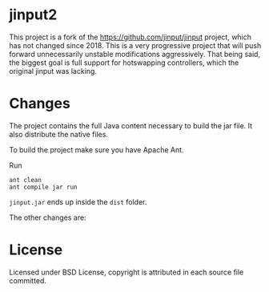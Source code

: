 # jinput2
This project is a fork of the https://github.com/jinput/jinput project, which has not changed since 2018. This is a very progressive project that will push forward unnecessarily unstable modifications aggressively. That being said, the biggest goal is full support for hotswapping controllers, which the original jinput was lacking.

# Changes
The project contains the full Java content necessary to build the jar file. It also distribute the native files.

To build the project make sure you have Apache Ant.

Run
```
ant clean
ant compile jar run
```
`jinput.jar` ends up inside the `dist` folder.

The other changes are:

# License
Licensed under BSD License, copyright is attributed in each source file committed.
